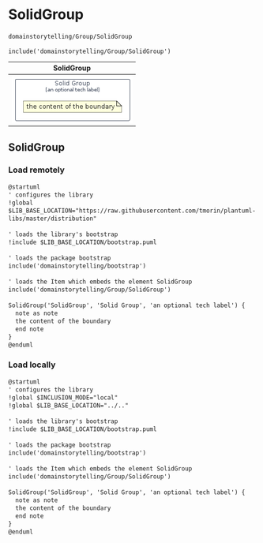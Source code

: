 # SolidGroup


```text
domainstorytelling/Group/SolidGroup
```

```text
include('domainstorytelling/Group/SolidGroup')
```



| SolidGroup |
| :---: |
| ![illustration for SolidGroup](../../domainstorytelling/Group/SolidGroup.Local.png) |







## SolidGroup

### Load remotely
```plantuml
@startuml
' configures the library
!global $LIB_BASE_LOCATION="https://raw.githubusercontent.com/tmorin/plantuml-libs/master/distribution"

' loads the library's bootstrap
!include $LIB_BASE_LOCATION/bootstrap.puml

' loads the package bootstrap
include('domainstorytelling/bootstrap')

' loads the Item which embeds the element SolidGroup
include('domainstorytelling/Group/SolidGroup')

SolidGroup('SolidGroup', 'Solid Group', 'an optional tech label') {
  note as note
  the content of the boundary
  end note
}
@enduml
```

### Load locally
```plantuml
@startuml
' configures the library
!global $INCLUSION_MODE="local"
!global $LIB_BASE_LOCATION="../.."

' loads the library's bootstrap
!include $LIB_BASE_LOCATION/bootstrap.puml

' loads the package bootstrap
include('domainstorytelling/bootstrap')

' loads the Item which embeds the element SolidGroup
include('domainstorytelling/Group/SolidGroup')

SolidGroup('SolidGroup', 'Solid Group', 'an optional tech label') {
  note as note
  the content of the boundary
  end note
}
@enduml
```

